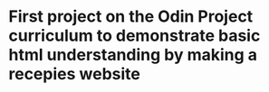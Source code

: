 # First project on the Odin Project curriculum to demonstrate basic html understanding by making a recepies website